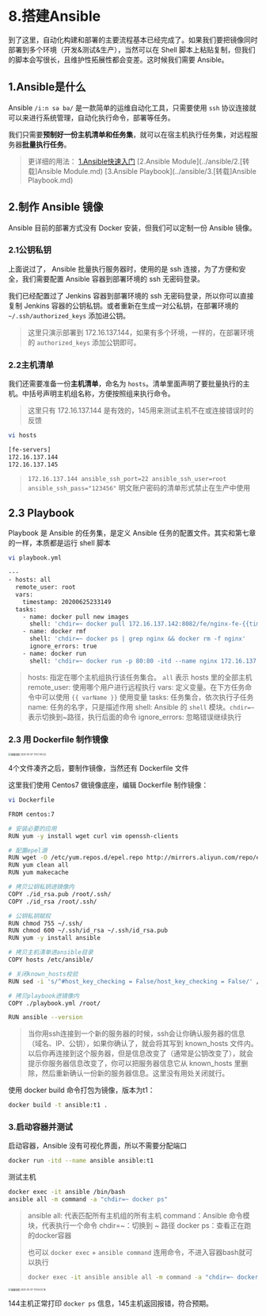 # 8.搭建Ansible



到了这里，自动化构建和部署的主要流程基本已经完成了。如果我们要把镜像同时部署到多个环境（开发&测试&生产），当然可以在 Shell 脚本上粘贴复制，但我们的脚本会写很长，且维护性拓展性都会变差。这时候我们需要 Ansible。



## 1.Ansible是什么

Ansible `/i:n sə bə/`  是一款简单的运维自动化工具，只需要使用 `ssh` 协议连接就可以来进行系统管理，自动化执行命令，部署等任务。

我们只需要**预制好一份主机清单和任务集**，就可以在宿主机执行任务集，对远程服务器**批量执行任务**。

> 更详细的用法：
> [1.Ansible快速入门](../ansible/1.[转载]Ansible快速入门.md)
> [2.Ansible Module](../ansible/2.[转载]Ansible Module.md)
> [3.Ansible Playbook](../ansible/3.[转载]Ansible Playbook.md)



## 2.制作 Ansible 镜像

Ansible 目前的部署方式没有 Docker 安装，但我们可以定制一份 Ansible 镜像。

### 2.1公钥私钥

上面说过了， Ansible 批量执行服务器时，使用的是 ssh 连接，为了方便和安全，我们需要配置 Ansible 容器到部署环境的 ssh 无密码登录。

我们已经配置过了  Jenkins 容器到部署环境的 ssh 无密码登录，所以你可以直接复制 Jenkins 容器的公钥私钥。或者重新在生成一对公私钥，在部署环境的 `~/.ssh/authorized_keys` 添加进公钥。

> 这里只演示部署到 172.16.137.144，如果有多个环境，一样的，在部署环境的 `authorized_keys` 添加公钥即可。



### 2.2主机清单

我们还需要准备一份**主机清单**，命名为 `hosts`。清单里面声明了要批量执行的主机。中括号声明主机组名称，方便按照组来执行命令。

> 这里只有 172.16.137.144 是有效的，145用来测试主机不在或连接错误时的反馈

```bash
vi hosts
```

```bash
[fe-servers]
172.16.137.144
172.16.137.145
```

> `172.16.137.144 ansible_ssh_port=22 ansible_ssh_user=root ansible_ssh_pass="123456"`
> 明文账户密码的清单形式禁止在生产中使用



## 2.3 Playbook


Playbook 是 Ansible 的任务集，是定义 Ansible 任务的配置文件。其实和第七章的一样，本质都是运行 shell 脚本


```bash
vi playbook.yml
```

```bash
---
- hosts: all
  remote_user: root
  vars:
    timestamp: 20200625233149
  tasks:
    - name: docker pull new images
      shell: 'chdir=~ docker pull 172.16.137.142:8082/fe/nginx-fe-{{timestamp}}'
    - name: docker rmf
      shell: 'chdir=~ docker ps | grep nginx && docker rm -f nginx'
      ignore_errors: true
    - name: docker run
      shell: 'chdir=~ docker run -p 80:80 -itd --name nginx 172.16.137.142:8082/fe/nginx-fe-{{timestamp}}'
```

> hosts: 指定在哪个主机组执行该任务集合。 `all` 表示 hosts 里的全部主机
> remote_user: 使用哪个用户进行远程执行
> vars: 定义变量。在下方任务命令中可以使用 `{{ varName }}` 使用变量
> tasks: 任务集合，依次执行子任务
> name: 任务的名字，只是描述作用
> shell: Ansible 的 `shell` 模块。`chdir=~` 表示切换到~路径，执行后面的命令
> ignore_errors: 忽略错误继续执行



### 2.3 用 Dockerfile 制作镜像

<img src="http://qiniu.zwhid.online//uPic/19-46-50-Fmfb7H.png" alt="屏幕快照 2021-01-07 下午7.45.52" style="zoom:33%;" />

4个文件凑齐之后，要制作镜像，当然还有 Dockerfile 文件


这里我们使用 Centos7 做镜像底座，编辑 Dockerfile 制作镜像：

```bash
vi Dockerfile
```

```bash
FROM centos:7

# 安装必要的应用
RUN yum -y install wget curl vim openssh-clients

# 配置epel源
RUN wget -O /etc/yum.repos.d/epel.repo http://mirrors.aliyun.com/repo/epel-7.repo
RUN yum clean all
RUN yum makecache

# 拷贝公钥私钥进镜像内
COPY ./id_rsa.pub /root/.ssh/
COPY ./id_rsa /root/.ssh/

# 公钥私钥赋权
RUN chmod 755 ~/.ssh/
RUN chmod 600 ~/.ssh/id_rsa ~/.ssh/id_rsa.pub
RUN yum -y install ansible

# 拷贝主机清单进ansible目录
COPY hosts /etc/ansible/

# 关闭known_hosts校验
RUN sed -i 's/^#host_key_checking = False/host_key_checking = False/' /etc/ansible/ansible.cfg

# 拷贝playbook进镜像内
COPY ./playbook.yml /root/

RUN ansible --version
```

> 当你用ssh连接到一个新的服务器的时候，ssh会让你确认服务器的信息（域名、IP、公钥），如果你确认了，就会将其写到 known_hosts 文件内。 以后你再连接到这个服务器，但是信息改变了（通常是公钥改变了），就会提示你服务器信息改变了，你可以把服务器信息它从 known_hosts 里删除，然后重新确认一份新的服务器信息。这里没有用处关闭就行。



使用 docker build 命令打包为镜像，版本为t1：

```bash
docker build -t ansible:t1 .
```



### 3.启动容器并测试

启动容器，Ansible 没有可视化界面，所以不需要分配端口

```bash
docker run -itd --name ansible ansible:t1
```



测试主机

```bash
docker exec -it ansible /bin/bash
ansible all -m command -a "chdir=~ docker ps"
```

> ansible all: 代表匹配所有主机组的所有主机
> command：Ansible 命令模块，代表执行一个命令
> chdir=~：切换到 ~ 路径
> docker ps：查看正在跑的docker容器
>
> 也可以 `docker exec` + `ansible command` 连用命令，不进入容器bash就可以执行
> ```bash
> docker exec -it ansible ansible all -m command -a "chdir=~ docker ps"
> ```



<img src="http://qiniu.zwhid.online//uPic/20-03-22-Ezdwfp.png" alt="屏幕快照 2021-01-07 下午8.02.16" style="zoom:33%;" />

144主机正常打印 `docker ps` 信息，145主机返回报错，符合预期。